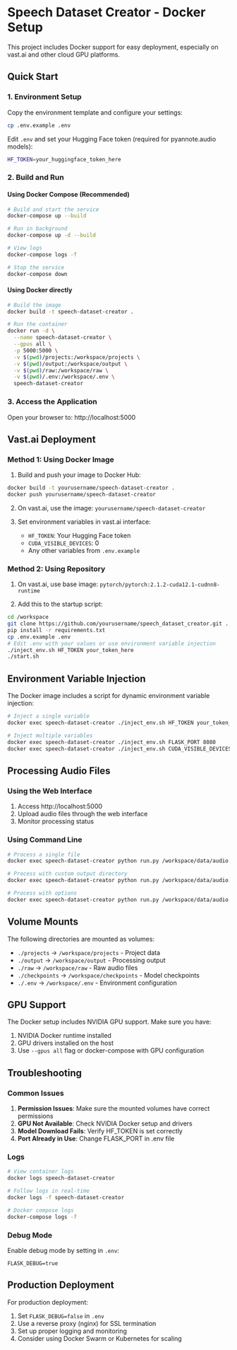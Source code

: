 # Speech Dataset Creator - Docker Setup

This project includes Docker support for easy deployment, especially on vast.ai and other cloud GPU platforms.

## Quick Start

### 1. Environment Setup

Copy the environment template and configure your settings:

```bash
cp .env.example .env
```

Edit `.env` and set your Hugging Face token (required for pyannote.audio models):

```bash
HF_TOKEN=your_huggingface_token_here
```

### 2. Build and Run

#### Using Docker Compose (Recommended)

```bash
# Build and start the service
docker-compose up --build

# Run in background
docker-compose up -d --build

# View logs
docker-compose logs -f

# Stop the service
docker-compose down
```

#### Using Docker directly

```bash
# Build the image
docker build -t speech-dataset-creator .

# Run the container
docker run -d \
  --name speech-dataset-creator \
  --gpus all \
  -p 5000:5000 \
  -v $(pwd)/projects:/workspace/projects \
  -v $(pwd)/output:/workspace/output \
  -v $(pwd)/raw:/workspace/raw \
  -v $(pwd)/.env:/workspace/.env \
  speech-dataset-creator
```

### 3. Access the Application

Open your browser to: http://localhost:5000

## Vast.ai Deployment

### Method 1: Using Docker Image

1. Build and push your image to Docker Hub:

```bash
docker build -t yourusername/speech-dataset-creator .
docker push yourusername/speech-dataset-creator
```

2. On vast.ai, use the image: `yourusername/speech-dataset-creator`

3. Set environment variables in vast.ai interface:
   - `HF_TOKEN`: Your Hugging Face token
   - `CUDA_VISIBLE_DEVICES`: 0
   - Any other variables from `.env.example`

### Method 2: Using Repository

1. On vast.ai, use base image: `pytorch/pytorch:2.1.2-cuda12.1-cudnn8-runtime`

2. Add this to the startup script:

```bash
cd /workspace
git clone https://github.com/yourusername/speech_dataset_creator.git .
pip install -r requirements.txt
cp .env.example .env
# Edit .env with your values or use environment variable injection
./inject_env.sh HF_TOKEN your_token_here
./start.sh
```

## Environment Variable Injection

The Docker image includes a script for dynamic environment variable injection:

```bash
# Inject a single variable
docker exec speech-dataset-creator ./inject_env.sh HF_TOKEN your_token_here

# Inject multiple variables
docker exec speech-dataset-creator ./inject_env.sh FLASK_PORT 8080
docker exec speech-dataset-creator ./inject_env.sh CUDA_VISIBLE_DEVICES 0,1
```

## Processing Audio Files

### Using the Web Interface

1. Access http://localhost:5000
2. Upload audio files through the web interface
3. Monitor processing status

### Using Command Line

```bash
# Process a single file
docker exec speech-dataset-creator python run.py /workspace/data/audio.mp3

# Process with custom output directory
docker exec speech-dataset-creator python run.py /workspace/data/audio.mp3 /workspace/custom_output

# Process with options
docker exec speech-dataset-creator python run.py /workspace/data/audio.mp3 --override --segment
```

## Volume Mounts

The following directories are mounted as volumes:

- `./projects` → `/workspace/projects` - Project data
- `./output` → `/workspace/output` - Processing output
- `./raw` → `/workspace/raw` - Raw audio files
- `./checkpoints` → `/workspace/checkpoints` - Model checkpoints
- `./.env` → `/workspace/.env` - Environment configuration

## GPU Support

The Docker setup includes NVIDIA GPU support. Make sure you have:

1. NVIDIA Docker runtime installed
2. GPU drivers installed on the host
3. Use `--gpus all` flag or docker-compose with GPU configuration

## Troubleshooting

### Common Issues

1. **Permission Issues**: Make sure the mounted volumes have correct permissions
2. **GPU Not Available**: Check NVIDIA Docker setup and drivers
3. **Model Download Fails**: Verify HF_TOKEN is set correctly
4. **Port Already in Use**: Change FLASK_PORT in .env file

### Logs

```bash
# View container logs
docker logs speech-dataset-creator

# Follow logs in real-time
docker logs -f speech-dataset-creator

# Docker compose logs
docker-compose logs -f
```

### Debug Mode

Enable debug mode by setting in `.env`:

```
FLASK_DEBUG=true
```

## Production Deployment

For production deployment:

1. Set `FLASK_DEBUG=false` in `.env`
2. Use a reverse proxy (nginx) for SSL termination
3. Set up proper logging and monitoring
4. Consider using Docker Swarm or Kubernetes for scaling
